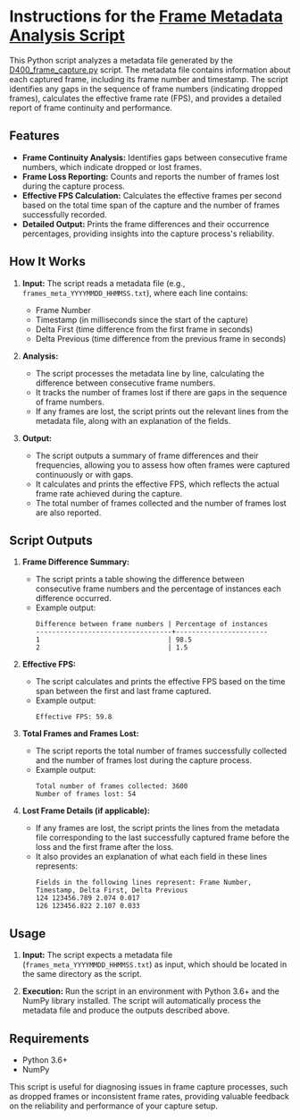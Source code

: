 # Instructions for the [Frame Metadata Analysis Script](RealSense/meta_file_processing.py)

This Python script analyzes a metadata file generated by the [D400_frame_capture.py](RealSense/D400_frame_capture.py) script. The metadata file contains information about each captured frame, including its frame number and timestamp. The script identifies any gaps in the sequence of frame numbers (indicating dropped frames), calculates the effective frame rate (FPS), and provides a detailed report of frame continuity and performance.

## Features

- **Frame Continuity Analysis:** Identifies gaps between consecutive frame numbers, which indicate dropped or lost frames.
- **Frame Loss Reporting:** Counts and reports the number of frames lost during the capture process.
- **Effective FPS Calculation:** Calculates the effective frames per second based on the total time span of the capture and the number of frames successfully recorded.
- **Detailed Output:** Prints the frame differences and their occurrence percentages, providing insights into the capture process's reliability.

## How It Works

1. **Input:** The script reads a metadata file (e.g., `frames_meta_YYYYMMDD_HHMMSS.txt`), where each line contains:
   - Frame Number
   - Timestamp (in milliseconds since the start of the capture)
   - Delta First (time difference from the first frame in seconds)
   - Delta Previous (time difference from the previous frame in seconds)

2. **Analysis:**
   - The script processes the metadata line by line, calculating the difference between consecutive frame numbers.
   - It tracks the number of frames lost if there are gaps in the sequence of frame numbers.
   - If any frames are lost, the script prints out the relevant lines from the metadata file, along with an explanation of the fields.

3. **Output:**
   - The script outputs a summary of frame differences and their frequencies, allowing you to assess how often frames were captured continuously or with gaps.
   - It calculates and prints the effective FPS, which reflects the actual frame rate achieved during the capture.
   - The total number of frames collected and the number of frames lost are also reported.

## Script Outputs

1. **Frame Difference Summary:**
   - The script prints a table showing the difference between consecutive frame numbers and the percentage of instances each difference occurred.
   - Example output:
     ```
     Difference between frame numbers | Percentage of instances
     ----------------------------------+-----------------------
     1                                | 98.5                 
     2                                | 1.5                  
     ```

2. **Effective FPS:**
   - The script calculates and prints the effective FPS based on the time span between the first and last frame captured.
   - Example output:
     ```
     Effective FPS: 59.8
     ```

3. **Total Frames and Frames Lost:**
   - The script reports the total number of frames successfully collected and the number of frames lost during the capture process.
   - Example output:
     ```
     Total number of frames collected: 3600
     Number of frames lost: 54
     ```

4. **Lost Frame Details (if applicable):**
   - If any frames are lost, the script prints the lines from the metadata file corresponding to the last successfully captured frame before the loss and the first frame after the loss.
   - It also provides an explanation of what each field in these lines represents:
     ```
     Fields in the following lines represent: Frame Number, Timestamp, Delta First, Delta Previous
     124 123456.789 2.074 0.017
     126 123456.822 2.107 0.033
     ```

## Usage

1. **Input:** The script expects a metadata file (`frames_meta_YYYYMMDD_HHMMSS.txt`) as input, which should be located in the same directory as the script.
   
2. **Execution:** Run the script in an environment with Python 3.6+ and the NumPy library installed. The script will automatically process the metadata file and produce the outputs described above.

## Requirements

- Python 3.6+
- NumPy

This script is useful for diagnosing issues in frame capture processes, such as dropped frames or inconsistent frame rates, providing valuable feedback on the reliability and performance of your capture setup.

